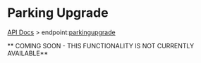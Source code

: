 # Parking Upgrade

[API Docs](hxapi/) > endpoint:[parkingupgrade](hxapi/parkingupgrade)


**
COMING SOON - THIS FUNCTIONALITY IS NOT CURRENTLY AVAILABLE**
